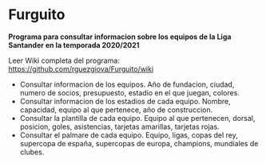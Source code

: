 #  Furguito
<b>Programa para consultar informacion sobre los equipos de la Liga Santander en la temporada 2020/2021</b>

Leer Wiki completa del programa:<br>
https://github.com/rguezgiova/Furguito/wiki
 
 <ul>
 <li>
 Consultar informacion de los equipos. Año de fundacion, ciudad, numero de socios, presupuesto, estadio en el que juegan, colores.
  <li>
   Consultar informacion de los estadios de cada equipo. Nombre, capacidad, equipo al que pertenece, año de construccion.
   <li>
    Consultar la plantilla de cada equipo. Equipo al que pertenecen, dorsal, posicion, goles, asistencias, tarjetas amarillas, tarjetas rojas.
    <li>
     Consultar el palmare de cada equipo. Equipo, ligas, copas del rey, supercopa de españa, supercopas de europa, champions, mundiales de clubes.
